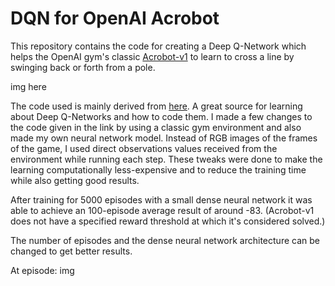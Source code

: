 # DQN for OpenAI Acrobot
This repository contains the code for creating a Deep Q-Network which helps the OpenAI gym's classic [Acrobot-v1](https://gym.openai.com/envs/Acrobot-v1/) to learn to cross a line by swinging back or forth from a pole.

img here


The code used is mainly derived from [here](https://pythonprogramming.net/training-deep-q-learning-dqn-reinforcement-learning-python-tutorial/). A great source for learning about Deep Q-Networks and how to code them. I made a few changes to the code given in the link by using a classic gym environment and also made my own neural network model. Instead of RGB images of the frames of the game, I used direct observations values received from the environment while running each step. These tweaks were done to make the learning computationally less-expensive and to reduce the training time while also getting good results.

After training for 5000 episodes with a small dense neural network it was able to achieve an 100-episode average result of around -83. (Acrobot-v1 does not have a specified reward threshold at which it's considered solved.) 

The number of episodes and the dense neural network architecture can be changed to get better results.

At episode:
img

